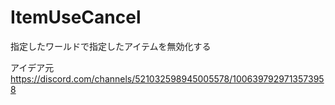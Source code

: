 # ItemUseCancel
指定したワールドで指定したアイテムを無効化する

アイデア元
https://discord.com/channels/521032598945005578/1006397929713573958
